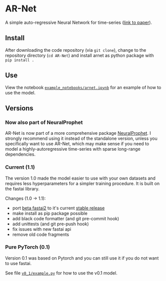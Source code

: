 # AR-Net
A simple auto-regressive Neural Network for time-series ([link to paper](https://arxiv.org/abs/1911.12436)).

## Install
After downloading the code repository (via `git clone`), change to the repository directory (`cd AR-Net`) 
and install arnet as python package with `pip install .`

## Use
View the notebook [`example_notebooks/arnet.ipynb`](example_notebooks/arnet.ipynb) for an example of how to use the model.

## Versions
### Now also part of NeuralProphet
AR-Net is now part of a more comprehensive package [NeuralProphet](https://github.com/ourownstory/neural_prophet). 
I strongly recommend using it instead of the standalone version, unless you specifically want to use AR-Net, 
which may make sense if you need to model a highly-autoregressive time-series with sparse long-range dependencies.

### Current (1.1)
The version 1.0 made the model easier to use with your own datasets and requires less hyperparameters 
for a simpler training procedure. It is built on the fastai library.

Changes (1.0 -> 1.1):
* port [beta fastai2](https://github.com/fastai/fastai2) to it's current [stable release](https://github.com/fastai/fastai) 
* make install as pip package possible
* add black code formatter (and git pre-commit hook)
* add unittests (and git pre-push hook)
* fix issues with new fastai api
* remove old code fragments

### Pure PyTorch (0.1)
Version 0.1 was based on Pytorch and you can still use it if you do not want to use fastai. 

See file [`v0_1/example.py`](v0_1/example.py) for how to use the v0.1 model.
